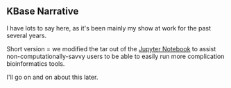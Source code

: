 ## KBase Narrative

I have lots to say here, as it's been mainly my show at work for the past several years.

Short version = we modified the tar out of the [Jupyter Notebook](https://jupyter.org) to assist non-computationally-savvy users to be able to easily run more complication bioinformatics tools.

I'll go on and on about this later.